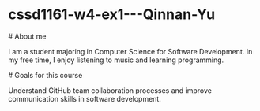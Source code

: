 # cssd1161-w4-ex1---Qinnan-Yu

\# About me

I am a student majoring in Computer Science for Software Development. In my free time, I enjoy listening to music and learning programming.

\# Goals for this course

Understand GitHub team collaboration processes and improve communication skills in software development.



